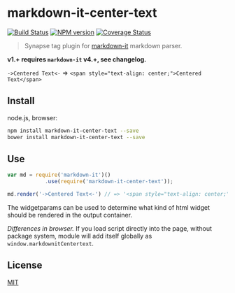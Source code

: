 # markdown-it-center-text

[![Build Status](https://img.shields.io/travis/jay-hodgson/markdown-it-center-text/master.svg?style=flat)](https://travis-ci.org/jay-hodgson/markdown-it-center-text)
[![NPM version](https://img.shields.io/npm/v/markdown-it-center-text.svg?style=flat)](https://www.npmjs.org/package/markdown-it-center-text)
[![Coverage Status](https://img.shields.io/coveralls/jay-hodgson/markdown-it-center-text/master.svg?style=flat)](https://coveralls.io/r/jay-hodgson/markdown-it-center-text?branch=master)

> Synapse tag plugin for [markdown-it](https://github.com/markdown-it/markdown-it) markdown parser.

__v1.+ requires `markdown-it` v4.+, see changelog.__

`->Centered Text<-` => `<span style="text-align: center;">Centered Text</span>`

## Install

node.js, browser:

```bash
npm install markdown-it-center-text --save
bower install markdown-it-center-text --save
```

## Use

```js
var md = require('markdown-it')()
            .use(require('markdown-it-center-text'));

md.render('->Centered Text<-') // => '<span style="text-align: center;">Centered Text</span>'

```

The widgetparams can be used to determine what kind of html widget should be rendered in the output container.

_Differences in browser._ If you load script directly into the page, without
package system, module will add itself globally as `window.markdownitCentertext`.


## License
[MIT](https://github.com/jay-hodgson/markdown-it-center-text/blob/master/LICENSE)
